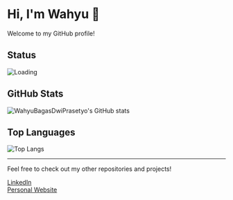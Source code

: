 # Hi, I'm Wahyu 👋

Welcome to my GitHub profile!

## Status
![Loading](https://assets.randomactsofkindness.org/stories/images/3630/large_1663754310491.gif)

## GitHub Stats
![WahyuBagasDwiPrasetyo's GitHub stats](https://github-readme-stats.vercel.app/api?username=WahyuBagasDwiPrasetyo&show_icons=true&theme=radical)

## Top Languages
![Top Langs](https://github-readme-stats.vercel.app/api/top-langs/?username=WahyuBagasDwiPrasetyo&layout=compact&theme=radical)

---

Feel free to check out my other repositories and projects!

[LinkedIn](https://www.linkedin.com/in/wahyubagasdwiprasetyo)  
[Personal Website](https://wahyu123.dev)
